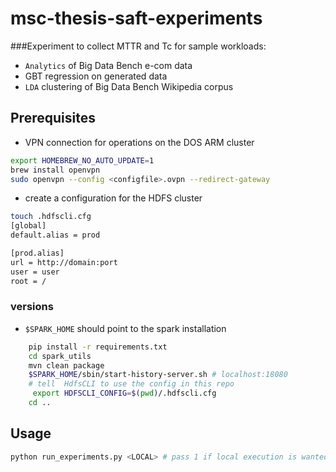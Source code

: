# msc-thesis-saft-experiments
###Experiment to collect MTTR and Tc for sample workloads: 
- `Analytics` of Big Data Bench e-com data
- GBT regression on generated data
- `LDA` clustering of Big Data Bench Wikipedia corpus

## Prerequisites
- VPN connection for operations on the DOS ARM cluster
```bash
export HOMEBREW_NO_AUTO_UPDATE=1
brew install openvpn
sudo openvpn --config <configfile>.ovpn --redirect-gateway
  ```
- create a configuration for the HDFS cluster
```bash
touch .hdfscli.cfg
[global]
default.alias = prod

[prod.alias]
url = http://domain:port
user = user
root = /
```
### versions

- ``$SPARK_HOME`` should point to the spark installation
```bash
    pip install -r requirements.txt
    cd spark_utils
    mvn clean package
    $SPARK_HOME/sbin/start-history-server.sh # localhost:18080
    # tell  HdfsCLI to use the config in this repo
     export HDFSCLI_CONFIG=$(pwd)/.hdfscli.cfg
    cd ..
  ```
## Usage
````bash 
python run_experiments.py <LOCAL> # pass 1 if local execution is wanted
````


